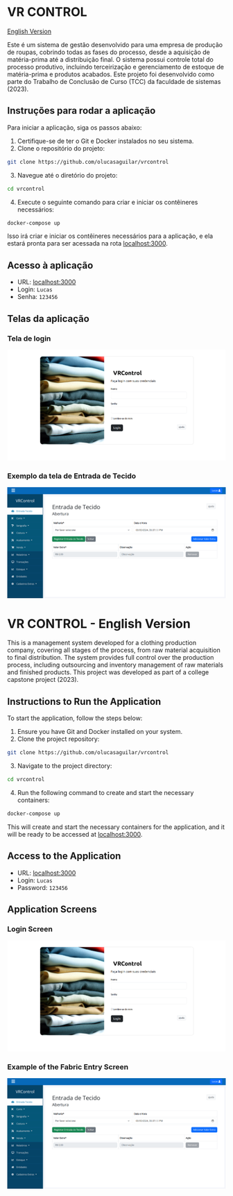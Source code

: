 # VR CONTROL

[English Version](#vr-control---english-version)

Este é um sistema de gestão desenvolvido para uma empresa de produção de roupas, cobrindo todas as fases do processo, desde a aquisição de matéria-prima até a distribuição final. O sistema possui controle total do processo produtivo, incluindo terceirização e gerenciamento de estoque de matéria-prima e produtos acabados. Este projeto foi desenvolvido como parte do Trabalho de Conclusão de Curso (TCC) da faculdade de sistemas (2023).

## Instruções para rodar a aplicação

Para iniciar a aplicação, siga os passos abaixo:

1. Certifique-se de ter o Git e Docker instalados no seu sistema.
2. Clone o repositório do projeto:

```bash
git clone https://github.com/olucasaguilar/vrcontrol
```

3. Navegue até o diretório do projeto:

```bash
cd vrcontrol
```

4. Execute o seguinte comando para criar e iniciar os contêineres necessários:

```bash
docker-compose up
```

Isso irá criar e iniciar os contêineres necessários para a aplicação, e ela estará pronta para ser acessada na rota [localhost:3000](http://localhost:3000).

## Acesso à aplicação

- URL: [localhost:3000](http://localhost:3000)
- Login: `Lucas`
- Senha: `123456`

## Telas da aplicação

### Tela de login
![Tela de login](app/assets/images/print1.png)

### Exemplo da tela de Entrada de Tecido
![Tela de Entrada de Tecido](app/assets/images/print2.png)

# VR CONTROL - English Version

This is a management system developed for a clothing production company, covering all stages of the process, from raw material acquisition to final distribution. The system provides full control over the production process, including outsourcing and inventory management of raw materials and finished products. This project was developed as part of a college capstone project (2023).

## Instructions to Run the Application

To start the application, follow the steps below:

1. Ensure you have Git and Docker installed on your system.
2. Clone the project repository:

```bash
git clone https://github.com/olucasaguilar/vrcontrol
```

3. Navigate to the project directory:

```bash
cd vrcontrol
```

4. Run the following command to create and start the necessary containers:

```bash
docker-compose up
```

This will create and start the necessary containers for the application, and it will be ready to be accessed at [localhost:3000](http://localhost:3000).

## Access to the Application

- URL: [localhost:3000](http://localhost:3000)
- Login: `Lucas`
- Password: `123456`

## Application Screens

### Login Screen
![Login Screen](app/assets/images/print1.png)

### Example of the Fabric Entry Screen
![Fabric Entry Screen](app/assets/images/print2.png)